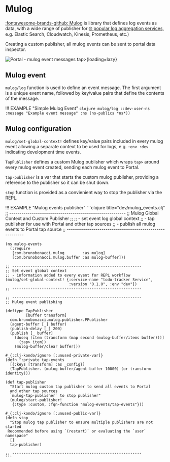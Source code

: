 # Mulog

[:fontawesome-brands-github: Mulog](https://github.com/BrunoBonacci/mulog) is library that defines log events as data, with a wide range of publisher for [:globe_with_meridians: popular log aggregation services](https://github.com/BrunoBonacci/mulog#publishers), e.g. Elastic Search, Cloudwatch, Kinesis, Prometheus, etc.)

Creating a custom publisher, all mulog events can be sent to portal data inspector.

![Portal - mulog event messages tap>](https://github.com/practicalli/graphic-design/blob/live/portal/portal-mulog-tap-publisher-repl-startup-dark.png?raw=true){loading=lazy}

## Mulog event

`mulog/log` function is used to define an event message.  The first argument is a unique event name, followed by key/value pairs that define the contents of the message.

!!! EXAMPLE "Simple Mulog Event"
    ```clojure
    mulog/log ::dev-user-ns :message "Example event message" :ns (ns-publics *ns*))
    ```


## Mulog configuration

`mulog/set-global-context!` defines key/value pairs included in every mulog event allowing a separate context to be used for logs, e.g. `:env :dev` indicating development time events.

`TapPublisher` defines a custom Mulog publisher which wraps `tap>` around every mulog event created, sending each mulog event to Portal.

`tap-publisher` is a var that starts the custom mulog publisher, providing a reference to the publisher so it can be shut down.

`stop` function is provided as a convienient way to stop the publisher via the REPL.

!!! EXAMPLE "Mulog events publisher"
    ```clojure title="dev/mulog_events.clj"
    ;; ---------------------------------------------------------
    ;; Mulog Global Context and Custom Publisher
    ;;
    ;; - set event log global context
    ;; - tap publisher for use with Portal and other tap sources
    ;; - publish all mulog events to Portal tap source
    ;; ---------------------------------------------------------

    (ns mulog-events
      (:require
       [com.brunobonacci.mulog        :as mulog]
       [com.brunobonacci.mulog.buffer :as mulog-buffer]))

    ;; ---------------------------------------------------------
    ;; Set event global context
    ;; - information added to every event for REPL workflow
    (mulog/set-global-context! {:service-name "todo-tracker Service",
                                :version "0.1.0", :env "dev"})
    ;; ---------------------------------------------------------

    ;; ---------------------------------------------------------
    ;; Mulog event publishing

    (deftype TapPublisher
             [buffer transform]
      com.brunobonacci.mulog.publisher.PPublisher
      (agent-buffer [_] buffer)
      (publish-delay [_] 200)
      (publish [_ buffer]
        (doseq [item (transform (map second (mulog-buffer/items buffer)))]
          (tap> item))
        (mulog-buffer/clear buffer)))

    #_{:clj-kondo/ignore [:unused-private-var]}
    (defn ^:private tap-events
      [{:keys [transform] :as _config}]
      (TapPublisher. (mulog-buffer/agent-buffer 10000) (or transform identity)))

    (def tap-publisher
      "Start mulog custom tap publisher to send all events to Portal
      and other tap sources
      `mulog-tap-publisher` to stop publisher"
      (mulog/start-publisher!
       {:type :custom, :fqn-function "mulog-events/tap-events"}))

    #_{:clj-kondo/ignore [:unused-public-var]}
    (defn stop
      "Stop mulog tap publisher to ensure multiple publishers are not started
     Recommended before using `(restart)` or evaluating the `user` namespace"
      []
      tap-publisher)

    ;; ---------------------------------------------------------
    ```

